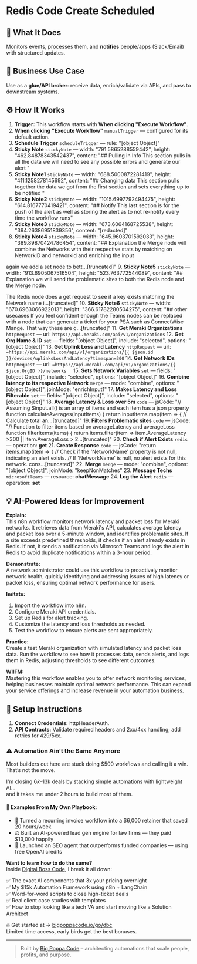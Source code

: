# Redis Code Create Scheduled
  ## 🚀 What It Does
  Monitors events, processes them, and **notifies** people/apps (Slack/Email) with structured updates.
  
  ## 💼 Business Use Case
  Use as a **glue/API broker**: receive data, enrich/validate via APIs, and pass to downstream systems.
  
  ## ⚙️ How It Works
  1. **Trigger:** This workflow starts with **When clicking "Execute Workflow"**.
  2. **When clicking "Execute Workflow"** `manualTrigger` — configured for its default action.
3. **Schedule Trigger** `scheduleTrigger` — rule: "[object Object]"
4. **Sticky Note** `stickyNote` — width: "791.5865288559442", height: "462.84878343542437", content: "## Pulling in Info 
This section pulls in all the data we will need to see any possible errors and generate our alert
"
5. **Sticky Note1** `stickyNote` — width: "688.5000872281419", height: "411.1258278145692", content: "## Changing data
This section pulls together the data we got from the first section and sets everything up to be notified "
6. **Sticky Note2** `stickyNote` — width: "1015.6997792494475", height: "614.8167770419421", content: "## Notify
This last section is for the push of the alert as well as storing the alert as to not re-notify every time the workflow runs"
7. **Sticky Note3** `stickyNote` — width: "673.6064168725538", height: "394.26386951839356", content: "[redacted]"
8. **Sticky Note4** `stickyNote` — width: "645.9603701592033", height: "389.89870424786454", content: "## Explanation
the Merge node will combine the Networks with their respective stats by matching on NetworkID and networkid and enriching the input 

again we add a set node to bett…[truncated]"
9. **Sticky Note5** `stickyNote` — width: "913.6905067516504", height: "523.763772544089", content: "## Explanation 
we will send the problematic sites to both the Redis node and the Merge node. 

The Redis node does a get request to see if a key exists matching the Network name i…[truncated]"
10. **Sticky Note6** `stickyNote` — width: "670.6963066922013", height: "366.61782280504275", content: "## other usecases 
 If you feel confident enough the Teams nodes can be replaced with a node that can generate a ticket for your PSA such as ConnectWise Mange. That way these are g…[truncated]"
11. **Get Meraki Organizations** `httpRequest` — url: `https://api.meraki.com/api/v1/organizations`
12. **Get Org Name & ID** `set` — fields: "[object Object]", include: "selected", options: "[object Object]"
13. **Get Uplink Loss and Latency** `httpRequest` — url: `=https://api.meraki.com/api/v1/organizations/{{ $json.id }}/devices/uplinksLossAndLatency?timespan=300`
14. **Get Network IDs** `httpRequest` — url: `=https://api.meraki.com/api/v1/organizations/{{ $json.OrgID }}/networks  `
15. **Sets Network Variables** `set` — fields: "[object Object]", include: "selected", options: "[object Object]"
16. **Combine latency to its respective Network** `merge` — mode: "combine", options: "[object Object]", joinMode: "enrichInput1"
17. **Makes Latency and Loss Filterable** `set` — fields: "[object Object]", include: "selected", options: "[object Object]"
18. **Average Latency & Loss over 5m** `code` — jsCode: "// Assuming $input.all() is an array of items and each item has a json property
function calculateAverages(inputItems) {
  return inputItems.map(item => {
    // Calculate total an…[truncated]"
19. **Filters Problematic sites** `code` — jsCode: "// Function to filter items based on averageLatency and averageLoss
function filterItems(items) {
  return items.filter(item =>
    item.AverageLatency >300 || item.AverageLoss > 2…[truncated]"
20. **Check if Alert Exists** `redis` — operation: **get**
21. **Create Response** `code` — jsCode: "return items.map(item => {
  // Check if the 'NetworkName' property is not null, indicating an alert exists.
  // If 'NetworkName' is null, no alert exists for this network.
  cons…[truncated]"
22. **Merge** `merge` — mode: "combine", options: "[object Object]", joinMode: "keepNonMatches"
23. **Message Techs** `microsoftTeams` — resource: **chatMessage**
24. **Log the Alert** `redis` — operation: **set**
  
  ## 💡 AI-Powered Ideas for Improvement
  **Explain:**  
This n8n workflow monitors network latency and packet loss for Meraki networks. It retrieves data from Meraki's API, calculates average latency and packet loss over a 5-minute window, and identifies problematic sites. If a site exceeds predefined thresholds, it checks if an alert already exists in Redis. If not, it sends a notification via Microsoft Teams and logs the alert in Redis to avoid duplicate notifications within a 3-hour period.

**Demonstrate:**  
A network administrator could use this workflow to proactively monitor network health, quickly identifying and addressing issues of high latency or packet loss, ensuring optimal network performance for users.

**Imitate:**  
1. Import the workflow into n8n.  
2. Configure Meraki API credentials.  
3. Set up Redis for alert tracking.  
4. Customize the latency and loss thresholds as needed.  
5. Test the workflow to ensure alerts are sent appropriately.

**Practice:**  
Create a test Meraki organization with simulated latency and packet loss data. Run the workflow to see how it processes data, sends alerts, and logs them in Redis, adjusting thresholds to see different outcomes.

**WIIFM:**  
Mastering this workflow enables you to offer network monitoring services, helping businesses maintain optimal network performance. This can expand your service offerings and increase revenue in your automation business.
  
  ## 🔧 Setup Instructions
  1. **Connect Credentials:** httpHeaderAuth.
2. **API Contracts:** Validate required headers and 2xx/4xx handling; add retries for 429/5xx.
  
### ⚠️ Automation Ain’t the Same Anymore

Most builders out here are stuck doing $500 workflows and calling it a win.  
That’s not the move.  

I'm closing $6k–$13k deals by stacking simple automations with lightweight AI...  
and it takes me under 2 hours to build most of them.

#### 🧠 Examples From My Own Playbook:
- 🔁 Turned a recurring invoice workflow into a $6,000 retainer that saved 20 hours/week  
- ⚖️ Built an AI-powered lead gen engine for law firms — they paid $13,000 happily  
- 🚀 Launched an SEO agent that outperforms funded companies — using free OpenAI credits  

**Want to learn how to do the same?**  
Inside [Digital Boss Code](https://bigpoppacode.io/go/dbc), I break it all down:

✅ The exact AI components that 3x your pricing overnight  
✅ My $15k Automation Framework using n8n + LangChain  
✅ Word-for-word scripts to close high-ticket deals  
✅ Real client case studies with templates  
✅ How to stop looking like a tech VA and start moving like a Solution Architect  

🔥 Get started at → [bigpoppacode.io/go/dbc](https://bigpoppacode.io/go/dbc)  
Limited time access, early birds get the best bonuses.

---
> Built by [Big Poppa Code](https://bigpoppacode.io) – architecting automations that scale people, profits, and purpose.
  